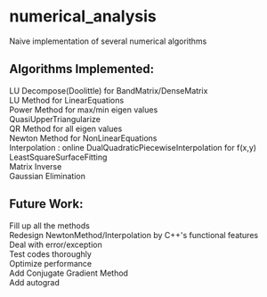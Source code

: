 # numerical_analysis
Naive implementation of several numerical algorithms
## Algorithms Implemented:  
LU Decompose(Doolittle) for BandMatrix/DenseMatrix  
LU Method for LinearEquations  
Power Method for max/min eigen values  
QuasiUpperTriangularize  
QR Method for all eigen values  
Newton Method for NonLinearEquations  
Interpolation : online DualQuadraticPiecewiseInterpolation for f(x,y)  
LeastSquareSurfaceFitting  
Matrix Inverse  
Gaussian Elimination  

## Future Work: 
Fill up all the methods  
Redesign NewtonMethod/Interpolation by C++'s functional features  
Deal with error/exception  
Test codes thoroughly  
Optimize performance   
Add Conjugate Gradient Method  
Add autograd
